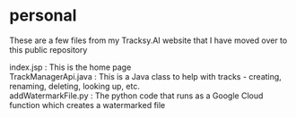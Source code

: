 # personal
These are a few files from my Tracksy.AI website that I have moved over to this public repository

index.jsp : This is the home page  
TrackManagerApi.java : This is a Java class to help with tracks - creating, renaming, deleting, looking up, etc.  
addWatermarkFile.py : The python code that runs as a Google Cloud function which creates a watermarked file
